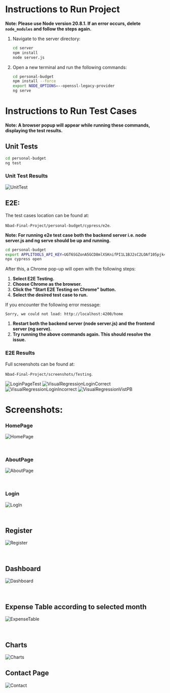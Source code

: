 # Instructions to Run Project

**Note: Please use Node version 20.8.1. If an error occurs, delete `node_modules` and follow the steps again.**

1. Navigate to the server directory:
    ```bash
    cd server
    npm install
    node server.js
    ```


2. Open a new terminal and run the following commands:
    ```bash
    cd personal-budget
    npm install --force
    export NODE_OPTIONS=--openssl-legacy-provider
    ng serve
    ```

# Instructions to Run Test Cases

**Note: A browser popup will appear while running these commands, displaying the test results.**

## Unit Tests

```bash
cd personal-budget
ng test
```
### Unit Test Results
![UnitTest](./screenshots/Testing/unit_test_main.png)

## E2E:
The test cases location can be found at: 

`Nbad-Final-Project/personal-budget/cypress/e2e`.


**Note: For running e2e test case both the backend server i.e. node server.js and ng serve should be up and running.**

```bash
cd personal-budget
export APPLITOOLS_API_KEY=UGT6SGZonA5GCD8mlXSKnifPI1L1BJ2sC2LOAf105pjk4110
npx cypress open
```

After this, a Chrome pop-up will open with the following steps:

1. **Select E2E Testing.**
2. **Choose Chrome as the browser.**
3. **Click the "Start E2E Testing on Chrome" button.**
4. **Select the desired test case to run.**

If you encounter the following error message:
```plaintext
Sorry, we could not load: http://localhost:4200/home
```

1. **Restart both the backend server (node server.js) and the frontend server (ng serve).**
2. **Try running the above commands again. This should resolve the issue.**

### E2E Results 
Full screenshots can be found at: 

 `Nbad-Final-Project/screenshots/Testing`.

![LoginPageTest](./screenshots/Testing/TestResult/crop_login_page_test.png)
![VisualRegressionLoginCorrect](./screenshots/Testing/TestResult/crop_visual_regression_login_correct_test.png)
![VisualRegressionLoginIncorrect](./screenshots/Testing/TestResult/crop_visual_regression_login_incorrect_test.png)
![VisualRegressionVistPB](./screenshots/Testing/TestResult/crop_visual_regression_visit_pb_test.png)

# Screenshots:

### HomePage
![HomePage](./screenshots/HomePage.png)

<br>

### AboutPage
![AboutPage](./screenshots/Aboutpage.png)

<br>

### Login
![LogIn](./screenshots/LoginPage.png)

<br>

## Register
![Register](./screenshots/SignupPage.png)

<br>

## Dashboard
![Dashboard](./screenshots/DashBoard.png)

<br>

## Expense Table according to selected month
![ExpenseTable](./screenshots/ExpenseTable.png)

<br>

## Charts
![Charts](./screenshots/Charts.png)

## Contact Page
![Contact](./screenshots/ContactPage.png)
